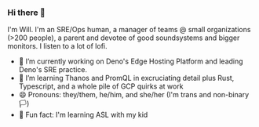 ### Hi there 👋

I'm Will. I'm an SRE/Ops human, a manager of teams @ small organizations (>200 people), a parent and devotee of good soundsystems and bigger monitors. I listen to a lot of lofi. 

- 🔭 I’m currently working on Deno's Edge Hosting Platform and leading Deno's SRE practice.
- 🌱 I’m learning Thanos and PromQL in excruciating detail plus Rust, Typescript, and a whole pile of GCP quirks at work
- 😄 Pronouns: they/them, he/him, and she/her (I'm trans and non-binary 🏳️‍)
- 🧏 Fun fact: I'm learning ASL with my kid
